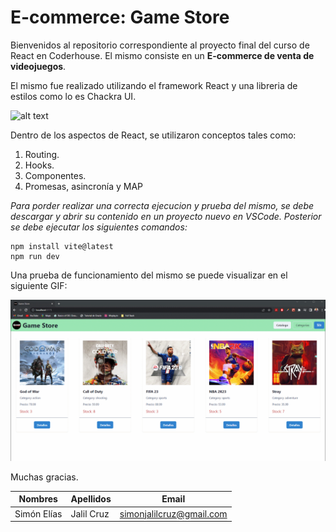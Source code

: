 # E-commerce: Game Store

Bienvenidos al repositorio correspondiente al proyecto final del curso de React en Coderhouse. El mismo consiste en un **E-commerce de venta de videojuegos**.

El mismo fue realizado utilizando el framework React y una libreria de estilos como lo es Chackra UI.

![alt text](https://blog.dastasoft.com/assets/posts/preview/chakraui-react.webp)

Dentro de los aspectos de React, se utilizaron conceptos tales como: 
1. Routing. 
2. Hooks.
3. Componentes.
5. Promesas, asincronía y MAP

_Para porder realizar una correcta ejecucion y prueba del mismo, se debe descargar y abrir su contenido en un proyecto nuevo en VSCode. Posterior se debe ejecutar los siguientes comandos:_

```
npm install vite@latest
npm run dev
```

Una prueba de funcionamiento del mismo se puede visualizar en el siguiente GIF:

![alt text](./GameStore-React.gif)

Muchas gracias.

|Nombres|Apellidos|Email|
|---|---|---|
|Simón Elías|Jalil Cruz|simonjalilcruz@gmail.com|